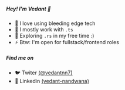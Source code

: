 ##### Hey! I'm Vedant 👋
- 🌠 I love using bleeding edge tech 
- 🚅 I mostly work with `.ts`
- 🦀 Exploring `.rs` in my free time :)
- ⚡ Btw: I'm open for fullstack/frontend roles

##### Find me on 
- 🐦 Twiter [(@vedantnn7)](https://twitter.com/vedantnn7)
- 💼 Linkedin [(vedant-nandwana)](https://www.linkedin.com/in/vedant-nandwana/)
